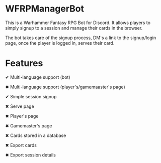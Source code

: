 # WFRPManagerBot

This is a Warhammer Fantasy RPG Bot for Discord. It allows players to simply signup to a session and manage their cards in the browser. 

The bot takes care of the signup process, DM's a link to the signup/login page, once the player is logged in, serves their card.

# Features

✔ Multi-language support (bot)

✖ Multi-language support (player's/gamemaaster's page)

✔ Simple session signup

✖ Serve page 

✖ Player's page

✖ Gamemaster's page

✖ Cards stored in a database

✖ Export cards

✖ Export session details
